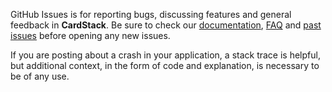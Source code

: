 GitHub Issues is for reporting bugs, discussing features and general feedback in **CardStack**. Be sure to check our [documentation](http://cocoadocs.org/docsets/CardStack), [FAQ](https://github.com/3lvis/CardStack/wiki/FAQ) and [past issues](https://github.com/3lvis/CardStack/issues?state=closed) before opening any new issues.

If you are posting about a crash in your application, a stack trace is helpful, but additional context, in the form of code and explanation, is necessary to be of any use.
